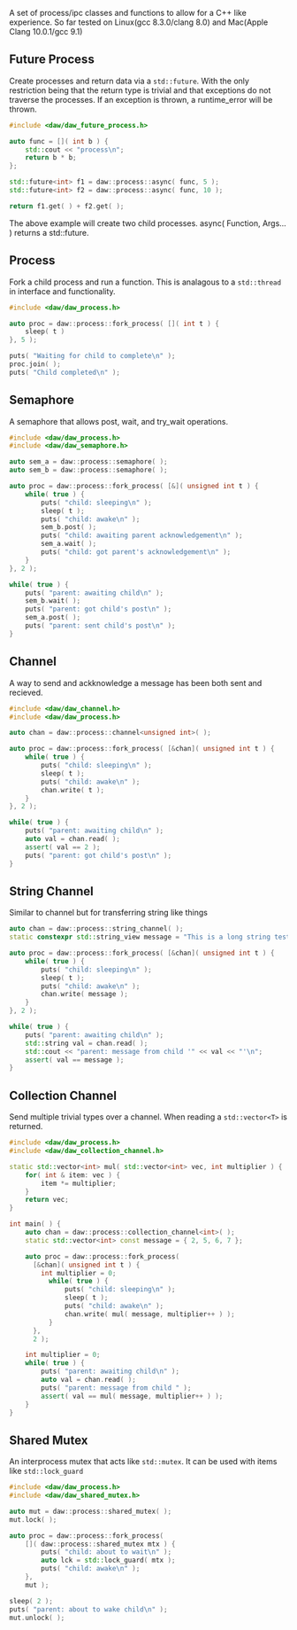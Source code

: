 A set of process/ipc classes and functions to allow for a C++ like experience.  So far tested on Linux(gcc 8.3.0/clang 8.0) and Mac(Apple Clang 10.0.1/gcc 9.1)
## Future Process

Create processes and return data via a ```std::future```.  With the only restriction being that the return type is trivial and that exceptions do not traverse the processes.  If an exception is thrown, a runtime_error will be thrown.

```cpp
#include <daw/daw_future_process.h>

auto func = []( int b ) {
	std::cout << "process\n";
	return b * b;
};

std::future<int> f1 = daw::process::async( func, 5 );
std::future<int> f2 = daw::process::async( func, 10 );

return f1.get( ) + f2.get( );
```

The above example will create two child processes.  async( Function, Args... ) returns a std::future.

## Process

Fork a child process and run a function.  This is analagous to a ```std::thread``` in interface and functionality.  

```cpp
#include <daw/daw_process.h>

auto proc = daw::process::fork_process( []( int t ) {
	sleep( t )
}, 5 );

puts( "Waiting for child to complete\n" );
proc.join( );
puts( "Child completed\n" );
```

## Semaphore

A semaphore that allows post, wait, and try_wait operations.

```cpp
#include <daw/daw_process.h>
#include <daw/daw_semaphore.h>

auto sem_a = daw::process::semaphore( );
auto sem_b = daw::process::semaphore( );

auto proc = daw::process::fork_process( [&]( unsigned int t ) {
	while( true ) {
		puts( "child: sleeping\n" );
		sleep( t );
		puts( "child: awake\n" );
		sem_b.post( );
		puts( "child: awaiting parent acknowledgement\n" );
		sem_a.wait( );
		puts( "child: got parent's acknowledgement\n" );
	}
}, 2 );

while( true ) {
	puts( "parent: awaiting child\n" );
	sem_b.wait( );
	puts( "parent: got child's post\n" );
	sem_a.post( );
	puts( "parent: sent child's post\n" );
}
```

## Channel

A way to send and ackknowledge a message has been both sent and recieved.

```cpp
#include <daw/daw_channel.h>
#include <daw/daw_process.h>

auto chan = daw::process::channel<unsigned int>( );

auto proc = daw::process::fork_process( [&chan]( unsigned int t ) {
	while( true ) {
		puts( "child: sleeping\n" );
		sleep( t );
		puts( "child: awake\n" );
		chan.write( t );
	}
}, 2 );

while( true ) {
	puts( "parent: awaiting child\n" );
	auto val = chan.read( );
	assert( val == 2 );
	puts( "parent: got child's post\n" );
}
```

## String Channel

Similar to channel but for transferring string like things

```cpp
auto chan = daw::process::string_channel( );
static constexpr std::string_view message = "This is a long string test, how about that eh! Hello World.";

auto proc = daw::process::fork_process( [&chan]( unsigned int t ) {
    while( true ) {
        puts( "child: sleeping\n" );
        sleep( t );
        puts( "child: awake\n" );
        chan.write( message );
    }
}, 2 );

while( true ) {
    puts( "parent: awaiting child\n" );
    std::string val = chan.read( );
    std::cout << "parent: message from child '" << val << "'\n";
    assert( val == message );
}
```

## Collection Channel
Send multiple trivial types over a channel.  When reading a ```std::vector<T>``` is returned.

```cpp
#include <daw/daw_process.h>
#include <daw/daw_collection_channel.h>

static std::vector<int> mul( std::vector<int> vec, int multiplier ) {
	for( int & item: vec ) {
		item *= multiplier;
	}
	return vec;
}

int main( ) {
	auto chan = daw::process::collection_channel<int>( );
	static std::vector<int> const message = { 2, 5, 6, 7 };

	auto proc = daw::process::fork_process(
	  [&chan]( unsigned int t ) {
	  	int multiplier = 0;
		  while( true ) {
			  puts( "child: sleeping\n" );
			  sleep( t );
			  puts( "child: awake\n" );
			  chan.write( mul( message, multiplier++ ) );
		  }
	  },
	  2 );

	int multiplier = 0;
	while( true ) {
		puts( "parent: awaiting child\n" );
		auto val = chan.read( );
		puts( "parent: message from child " );
		assert( val == mul( message, multiplier++ ) );
	}
}
```

## Shared Mutex
An interprocess mutex that acts like ```std::mutex```.  It can be used with items like ```std::lock_guard```

```cpp
#include <daw/daw_process.h>
#include <daw/daw_shared_mutex.h>

auto mut = daw::process::shared_mutex( );
mut.lock( );

auto proc = daw::process::fork_process(
	[]( daw::process::shared_mutex mtx ) {
		puts( "child: about to wait\n" );
		auto lck = std::lock_guard( mtx );
		puts( "child: awake\n" );
	},
	mut );

sleep( 2 );
puts( "parent: about to wake child\n" );
mut.unlock( );
```
